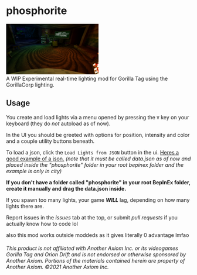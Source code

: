 # phosphorite
<div align="left">
 <img src="https://github.com/BrokenSt0ne/phosphorite/blob/main/preview.png?raw=true" width=50% height=40%</img><br>
</div>
A WIP Experimental real-time lighting mod for Gorilla Tag using the GorillaCorp lighting.

## Usage
You create and load lights via a menu opened by pressing the `V` key on your keyboard (they do *not* autoload as of now).

In the UI you should be greeted with options for position, intensity and color and a couple utility buttons beneath.

To load a json, click the `Load Lights from JSON` button in the ui. [Heres a good example of a json.](https://github.com/BrokenSt0ne/phosphorite/blob/main/data.json) *(note that it must be called data.json as of now and placed inside the "phosphorite" folder in your root bepinex folder and the example is only in city)*

**If you don't have a folder called "phosphorite" in your root BepInEx folder, create it manually and drag the data.json inside.**

If you spawn too many lights, your game ***WILL*** lag, depending on how many lights there are.

Report issues in the *issues* tab at the top, or submit *pull requests* if you actually know how to code lol

also this mod works outside moddeds as it gives literally 0 advantage lmfao

###### *This product is not affiliated with Another Axiom Inc. or its videogames Gorilla Tag and Orion Drift and is not endorsed or otherwise sponsored by Another Axiom. Portions of the materials contained herein are property of Another Axiom. ©2021 Another Axiom Inc.*
